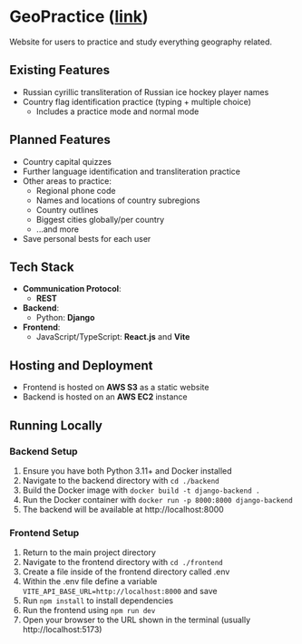 # GeoPractice ([link](http://geopractice.com.s3-website.us-east-2.amazonaws.com/))
Website for users to practice and study everything geography related.

## Existing Features
- Russian cyrillic transliteration of Russian ice hockey player names
- Country flag identification practice (typing + multiple choice)
  - Includes a practice mode and normal mode

## Planned Features
- Country capital quizzes
- Further language identification and transliteration practice
- Other areas to practice:
  - Regional phone code
  - Names and locations of country subregions
  - Country outlines
  - Biggest cities globally/per country
  - ...and more
 - Save personal bests for each user

## Tech Stack
-   **Communication Protocol**:
    - **REST**
-   **Backend**:
    - Python: **Django**
-   **Frontend**:
    - JavaScript/TypeScript: **React.js** and **Vite**

## Hosting and Deployment
- Frontend is hosted on **AWS S3** as a static website
- Backend is hosted on an **AWS EC2** instance

## Running Locally

### Backend Setup
1. Ensure you have both Python 3.11+ and Docker installed
2. Navigate to the backend directory with `cd ./backend`
3. Build the Docker image with `docker build -t django-backend .`
4. Run the Docker container with `docker run -p 8000:8000 django-backend`
5. The backend will be available at http://localhost:8000

### Frontend Setup
1. Return to the main project directory
2. Navigate to the frontend directory with `cd ./frontend`
3. Create a file inside of the frontend directory called .env
4. Within the .env file define a variable `VITE_API_BASE_URL=http://localhost:8000` and save
5. Run `npm install` to install dependencies
6. Run the frontend using `npm run dev`
7. Open your browser to the URL shown in the terminal (usually http://localhost:5173)
